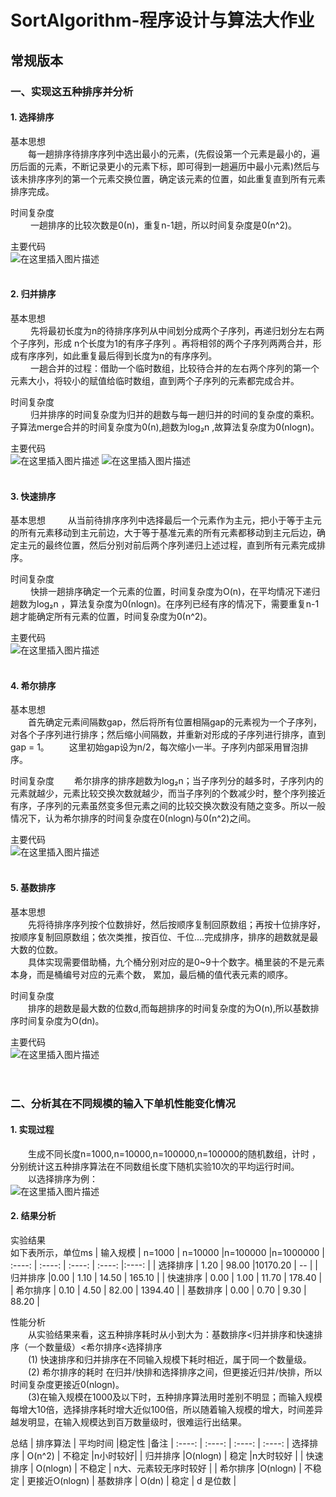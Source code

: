 ﻿# SortAlgorithm-程序设计与算法大作业
## 常规版本 
### 一、实现这五种排序并分析  
#### 1. 选择排序   
基本思想                              
&emsp;&emsp;每一趟排序待排序序列中选出最小的元素，(先假设第一个元素是最小的，遍历后面的元素，不断记录更小的元素下标，即可得到一趟遍历中最小元素)然后与该未排序序列的第一个元素交换位置，确定该元素的位置，如此重复直到所有元素排序完成。  
       
  时间复杂度     
 &emsp;&emsp; 一趟排序的比较次数是0(n)，重复n-1趟，所以时间复杂度是0(n^2)。

主要代码    
![在这里插入图片描述](https://img-blog.csdnimg.cn/579d308a035d4e10abce73b24dc28aa9.png#pic_center)<br /><br />


#### 2. 归并排序   
 基本思想        
&emsp;&emsp; 先将最初长度为n的待排序序列从中间划分成两个子序列，再递归划分左右两个子序列，形成 n个长度为1的有序子序列 。再将相邻的两个子序列两两合并，形成有序序列，如此重复最后得到长度为n的有序序列。     
&emsp;&emsp; 一趟合并的过程：借助一个临时数组，比较待合并的左右两个序列的第一个元素大小，将较小的赋值给临时数组，直到两个子序列的元素都完成合并。     
 
 时间复杂度  
&emsp;&emsp; 归并排序的时间复杂度为归并的趟数与每一趟归并的时间的复杂度的乘积。子算法merge合并的时间复杂度为0(n),趟数为log₂n ,故算法复杂度为0(nlogn)。

主要代码     
![在这里插入图片描述](https://img-blog.csdnimg.cn/7eb5fcae5cda416082e6d526ab92d516.png#pic_center)
![在这里插入图片描述](https://img-blog.csdnimg.cn/8d5e50dd4d65415e91085787d771e476.png#pic_center)<br /><br />


#### 3. 快速排序   
基本思想
&emsp;&emsp;  从当前待排序序列中选择最后一个元素作为主元，把小于等于主元的所有元素移动到主元前边，大于等于基准元素的所有元素都移动到主元后边，确定主元的最终位置，然后分别对前后两个序列递归上述过程，直到所有元素完成排序。

时间复杂度  
&emsp;&emsp; 快排一趟排序确定一个元素的位置，时间复杂度为O(n)，在平均情况下递归趟数为log₂n ，算法复杂度为0(nlogn)。在序列已经有序的情况下，需要重复n-1趟才能确定所有元素的位置，时间复杂度为0(n^2)。


主要代码    
![在这里插入图片描述](https://img-blog.csdnimg.cn/85a84d0cc28842aab4fc49992c3d8c34.png#pic_center)<br /><br />


#### 4. 希尔排序   
基本思想    
&emsp;&emsp;首先确定元素间隔数gap，然后将所有位置相隔gap的元素视为一个子序列，对各个子序列进行排序；然后缩小间隔数，并重新对形成的子序列进行排序，直到gap = 1。
&emsp;&emsp;这里初始gap设为n/2，每次缩小一半。子序列内部采用冒泡排序。

时间复杂度
&emsp;&emsp;希尔排序的排序趟数为log₂n；当子序列分的越多时，子序列内的元素就越少，元素比较交换次数就越少，而当子序列的个数减少时，整个序列接近有序，子序列的元素虽然变多但元素之间的比较交换次数没有随之变多。所以一般情况下，认为希尔排序的时间复杂度在0(nlogn)与0(n^2)之间。

主要代码   
![在这里插入图片描述](https://img-blog.csdnimg.cn/0274afa78ac847528ca3bd0b371955d6.png#pic_center)<br /><br />

#### 5. 基数排序   
基本思想       
&emsp;&emsp;先将待排序序列按个位数排好，然后按顺序复制回原数组；再按十位排序好，按顺序复制回原数组；依次类推，按百位、千位....完成排序，排序的趟数就是最大数的位数。   
&emsp;&emsp;具体实现需要借助桶，九个桶分别对应的是0~9十个数字。桶里装的不是元素本身，而是桶编号对应的元素个数， 累加，最后桶的值代表元素的顺序。         

 时间复杂度        
 &emsp;&emsp;排序的趟数是最大数的位数d,而每趟排序的时间复杂度的为O(n),所以基数排序时间复杂度为O(dn)。   
     
 主要代码   
  ![在这里插入图片描述](https://img-blog.csdnimg.cn/ecbfcd2c78374c7891b83f2721d7563e.png#pic_center)<br /><br /><br />

  
 
### 二、分析其在不同规模的输入下单机性能变化情况  
#### 1.  实现过程  
 &emsp;&emsp;生成不同长度n=1000,n=10000,n=100000,n=100000的随机数组，计时 ，分别统计这五种排序算法在不同数组长度下随机实验10次的平均运行时间。      
 &emsp;&emsp;以选择排序为例：    
 ![在这里插入图片描述](https://img-blog.csdnimg.cn/ce3324e912014308926b2bbb4a7db7e4.png#pic_center)

#### 2. 结果分析
实验结果  
如下表所示，单位ms
| 输入规模 | n=1000 | n=10000 |n=100000 |n=1000000
 | :----: | :----: | :----: | :----: |:----: |
| 选择排序 | 1.20 | 98.00 |10170.20 | -- |
| 归并排序 |0.00 | 1.10 | 14.50 | 165.10 |
| 快速排序 | 0.00 | 1.00 | 11.70 | 178.40 |
| 希尔排序 | 0.10 | 4.50 | 82.00 | 1394.40 |
| 基数排序 | 0.00 | 0.70 | 9.30 | 88.20 |


性能分析        
&emsp;&emsp;从实验结果来看，这五种排序耗时从小到大为：基数排序<归并排序和快速排序（一个数量级）<希尔排序<选择排序   
&emsp;&emsp;(1)  快速排序和归并排序在不同输入规模下耗时相近，属于同一个数量级。
&emsp;&emsp;(2)  希尔排序的耗时 在归并/快排和选择排序之间，但更接近归并/快排，所以时间复杂度更接近0(nlogn)。  
&emsp;&emsp;(3)在输入规模在1000及以下时，五种排序算法用时差别不明显；而输入规模每增大10倍，选择排序耗时增大近似100倍，所以随着输入规模的增大，时间差异越发明显，在输入规模达到百万数量级时，很难运行出结果。

总结
| 排序算法 | 平均时间 |稳定性 |备注
 | :----: | :----: | :----: | :----: 
| 选择排序 | O(n^2) | 不稳定 |n小时较好|
| 归并排序 |O(nlogn)  | 稳定 |n大时较好 | 
| 快速排序 | O(nlogn) | 不稳定 | n大、元素较无序时较好 | 
| 希尔排序 |O(nlogn)  | 不稳定 | 更接近O(nlogn)
| 基数排序 | O(dn) | 稳定 | d 是位数 | 

